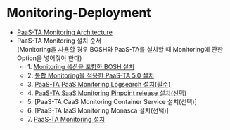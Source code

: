 # Monitoring-Deployment
- [PaaS-TA Monitoring Architecture](https://github.com/okpc579/Monitoring-Deployment/blob/master/PAAS-TA_MONITORING_ARCHITECTURE.md)
- PaaS-TA Monitoring 설치 순서<br>(Monitoring을 사용할 경우 BOSH와 PaaS-TA를 설치할 때 Monitoring에 관한 Option을 넣어줘야 한다)
  - 1\. [Monitoring 옵션을 포함한 BOSH 설치](https://github.com/okpc579/PaaS-TA-Deployment/blob/master/bosh/README.md)
  - 2\. [통합 Monitoring을 적용한 PaaS-TA 5.0 설치](https://github.com/okpc579/Monitoring-Deployment/blob/master/paasta/README.md)
  - 3\. [PaaS-TA PaaS Monitoring Logsearch 설치(필수)](https://github.com/okpc579/Monitoring-Deployment/blob/master/logsearch/README.md)
  - 4\. [PaaS-TA SaaS Monitoring Pinpoint release 설치(선택)](https://github.com/okpc579/Monitoring-Deployment/blob/master/paasta-pinpoint-monitoring/README.md)
  - 5\. [PaaS-TA CaaS Monitoring Container Service 설치(선택)]
  - 6\. [PaaS-TA IaaS Monitoring Monasca 설치(선택)]
  - 7\. [PaaS-TA Monitoring 설치](https://github.com/okpc579/Monitoring-Deployment/blob/master/paasta-monitoring/README.md)
